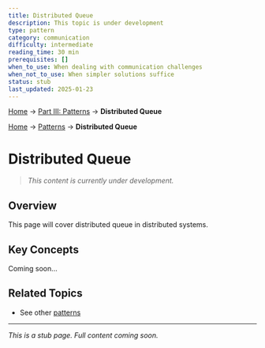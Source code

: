```yaml
---
title: Distributed Queue
description: This topic is under development
type: pattern
category: communication
difficulty: intermediate
reading_time: 30 min
prerequisites: []
when_to_use: When dealing with communication challenges
when_not_to_use: When simpler solutions suffice
status: stub
last_updated: 2025-01-23
---
```


<!-- Navigation -->
[Home](../introduction/index.md) → [Part III: Patterns](index.md) → **Distributed Queue**

<!-- Navigation -->
[Home](../introduction/index.md) → [Patterns](index.md) → **Distributed Queue**

# Distributed Queue

> *This content is currently under development.*

## Overview

This page will cover distributed queue in distributed systems.

## Key Concepts

Coming soon...

## Related Topics

- See other [patterns](index.md)

---

*This is a stub page. Full content coming soon.*